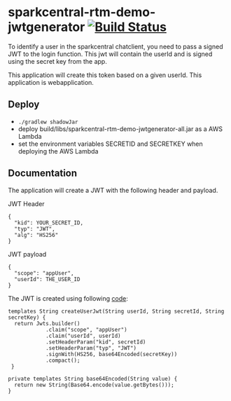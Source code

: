 # sparkcentral-rtm-demo-jwtgenerator [![Build Status](https://travis-ci.org/sparkcentral/sparkcentral-rtm-demo-jwtgenerator.svg)](https://travis-ci.org/sparkcentral/sparkcentral-rtm-demo-jwtgenerator)
To identify a user in the sparkcentral chatclient, you need to pass a signed JWT to the login function. This jwt will contain the userId and is signed using the secret key from the app.

This application will create this token based on a given userId. This application is webapplication.

## Deploy
- `./gradlew shadowJar`
- deploy build/libs/sparkcentral-rtm-demo-jwtgenerator-all.jar as a AWS Lambda
- set the environment variables SECRETID and SECRETKEY when deploying the AWS Lambda

## Documentation

The application will create a JWT with the following header and payload.

JWT Header
```
{
  "kid": YOUR_SECRET_ID,
  "typ": "JWT",
  "alg": "HS256"
}
```
JWT payload
```
{
  "scope": "appUser",
  "userId": THE_USER_ID
}
```
The JWT is created using following [code](https://github.com/sparkcentral/sparkcentral-rtm-demo-jwtgenerator/blob/master/src/main/java/com/sparkcentral/smooch/jwtgenerator/UserJWTGenerator.java):

```
templates String createUserJwt(String userId, String secretId, String secretKey) {
  return Jwts.builder()
            .claim("scope", "appUser")
            .claim("userId", userId)
            .setHeaderParam("kid", secretId)
            .setHeaderParam("typ", "JWT")
            .signWith(HS256, base64Encoded(secretKey))
            .compact();
 }

private templates String base64Encoded(String value) {
  return new String(Base64.encode(value.getBytes()));
}
```

